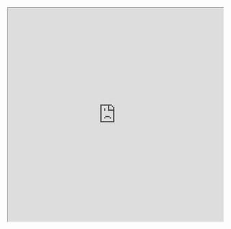<iframe src="https://jupyterlite.github.io/demo/repl/index.html?kernel=python&toolbar=1" width="100%" height="500px" > </iframe>
